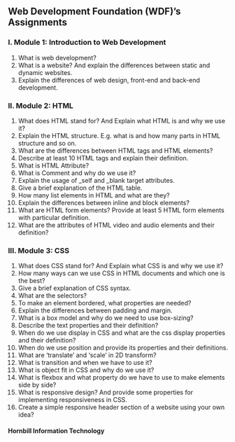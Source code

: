 ## Web Development Foundation (WDF)’s Assignments

### I. Module 1: Introduction to Web Development
1. What is web development?
2. What is a website? And explain the differences between static and dynamic websites.
3. Explain the differences of web design, front-end and back-end development.

### II. Module 2: HTML
1. What does HTML stand for? And Explain what HTML is and why we use it?
2. Explain the HTML structure. E.g. what <!DOCTYPE html> is and how many parts in HTML structure and so on. 
3. What are the differences between HTML tags and HTML elements?
4. Describe at least 10 HTML tags and explain their definition.
5. What is HTML Attribute?
6. What is Comment and why do we use it?
7. Explain the usage of _self and _blank target attributes.
8. Give a brief explanation of the HTML table.
9. How many list elements in HTML and what are they?
10. Explain the differences between inline and block elements?
11. What are HTML form elements? Provide at least 5 HTML form elements with particular definition.
12. What are the attributes of HTML video and audio elements and their definition?

### III. Module 3: CSS
1. What does CSS stand for? And Explain what CSS is and why we use it?
2. How many ways can we use CSS in HTML documents and which one is the best?
3. Give a brief explanation of CSS syntax.
4. What are the selectors?
5. To make an element bordered, what properties are needed?
6. Explain the differences between padding and margin.
7. What is a box model and why do we need to use box-sizing?
8. Describe the text properties and their definition?
9. When do we use display in CSS and what are the css display properties and their definition?
10. When do we use position and provide its properties and their definitions.
11. What are ‘translate’ and ‘scale’ in 2D transform?
12. What is transition and when we have to use it?
13. What is object fit in CSS and why do we use it?
14. What is flexbox and what property do we have to use to make elements side by side?
15. What is responsive design? And provide some properties for implementing responsiveness in CSS.
16. Create a simple responsive header section of a website using your own idea?

#### Hornbill Information Technology
